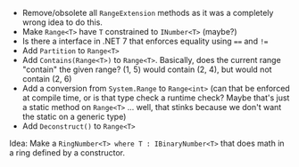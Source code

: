* Remove/obsolete all `RangeExtension` methods as it was a completely wrong idea to do this.
* Make `Range<T>` have `T` constrained to `INumber<T>` (maybe?)
* Is there a interface in .NET 7 that enforces equality using `==` and `!=`
* Add `Partition` to `Range<T>`
* Add `Contains(Range<T>)` to `Range<T>`. Basically, does the current range "contain" the given range? (1, 5) would contain (2, 4), but would not contain (2, 6)
* Add a conversion from `System.Range` to `Range<int>` (can that be enforced at compile time, or is that type check a runtime check? Maybe that's just a static method on `Range<T>` ... well, that stinks because we don't want the static on a generic type)
* Add `Deconstruct()` to `Range<T>`

Idea: Make a `RingNumber<T> where T : IBinaryNumber<T>` that does math in a ring defined by a constructor.